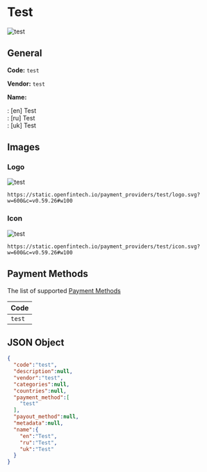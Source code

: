 
# Test 
![test](https://static.openfintech.io/payment_providers/test/logo.svg?w=600&c=v0.59.26#w100)  

## General 
 
**Code:** `test`  
 
**Vendor:** `test`  
 
**Name:**  
 
:	[en] Test  
:	[ru] Test  
:	[uk] Test  

## Images 

### Logo 
 
![test](https://static.openfintech.io/payment_providers/test/logo.svg?w=600&c=v0.59.26#w100)  

```
https://static.openfintech.io/payment_providers/test/logo.svg?w=600&c=v0.59.26#w100
```  

### Icon 
 
![test](https://static.openfintech.io/payment_providers/test/icon.svg?w=600&c=v0.59.26#w100)  

```
https://static.openfintech.io/payment_providers/test/icon.svg?w=600&c=v0.59.26#w100
```  

## Payment Methods 
 
The list of supported  [Payment Methods](#) 

|Code| 
|:---| 
|`test` | 
 

## JSON Object 

```json
{
  "code":"test",
  "description":null,
  "vendor":"test",
  "categories":null,
  "countries":null,
  "payment_method":[
    "test"
  ],
  "payout_method":null,
  "metadata":null,
  "name":{
    "en":"Test",
    "ru":"Test",
    "uk":"Test"
  }
}
```  

